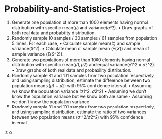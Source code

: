 # Probability-and-Statistics-Project

1. Generate one population of more than 1000 elements having normal distribution with specific mean(𝜇) and variance(𝜎^2).
   • Draw graphs of both real data and probability distribution.
2. Randomly sample 10 samples / 30 samples / 61 samples from population 5 times. For each case,
   • Calculate sample mean(𝑋) and sample variance(𝑆^2).
   • Calculate mean of sample mean (𝐸(𝑋)) and mean of sample variance (𝐸(𝑆^2)).
3. Generate two populations of more than 1000 elements having normal
   distribution with specific mean(𝜇1, 𝜇2) and equal variance(𝜎1^2 = 𝜎2^2).
   • Draw graphs of both real data and probability distribution.
4. Randomly sample 81 and 101 samples from two population respectively, and using sampling distribution, estimate the difference between two population means (𝜇1 − 𝜇2) with 95% confidence interval.
   • Assuming we know the population variance (𝜎1^2, 𝜎2^2)
   • Assuming we don’t know the population variance but we know both are same
   • Assuming we don’t know the population variance
5. Randomly sample 81 and 101 samples from two population respectively, and using sampling distribution, estimate the ratio of two variances between two population means (𝜎1^2/𝜎2^2) with 95% confidence interval.

ㅎㅇ
